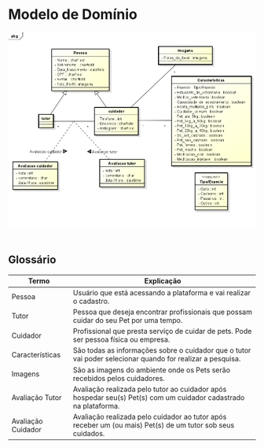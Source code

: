 # Modelo de Domínio

![Diagrama de Classes de Domínio](https://raw.githubusercontent.com/tads-cnat/nannys-pet/main/doc/dominio/DiagramaDeClasses-NP%20corrigido.png?token=GHSAT0AAAAAACHDLKZ7CS3ES5COMTQTUD4MZI6EISQ)
</br></br>

## Glossário 

|  Termo  |  Explicação  |
| ------- | ------------ |
| Pessoa | Usuário que está acessando a plataforma e vai realizar o cadastro. |   
| Tutor | Pessoa que deseja encontrar profissionais que possam cuidar do seu Pet por uma tempo. |   
| Cuidador | Profissional que presta serviço de cuidar de pets. Pode ser pessoa física ou empresa. |   
| Características | São todas as informações sobre o cuidador que o tutor vai poder selecionar quando for realizar a pesquisa. |   
| Imagens | São as imagens do ambiente onde os Pets serão recebidos pelos cuidadores. |   
| Avaliação Tutor | Avaliação realizada pelo tutor ao cuidador após hospedar seu(s) Pet(s) com um cuidador cadastrado na plataforma. |   
| Avaliação Cuidador | Avaliação realizada pelo cuidador ao tutor após receber um (ou mais) Pet(s) de um tutor sob seus cuidados. |   

